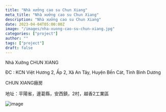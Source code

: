 ```yaml
---
title: "Nhà xưởng cao su Chun Xiang"
meta_title: "Nhà xưởng cao su Chun Xiang"
description: "Nhà xưởng cao su Chun Xiang"
date: 2023-04-04T05:00:00Z
image: "/images/nha-xuong-cao-su-chun-xiang.jpg"
categories: ["project"]
author: ""
tags: ["project"]
draft: false
---
```


Nhà Xưởng CHUN XIANG

ĐC : KCN Việt Hương 2, Ấp 2, Xã An Tây, Huyện Bến Cát, Tỉnh Bình Dương

CHUN XIANG廠房

地址：平陽省，邊葛縣，安西鎮，2村，越香2工業區

![image](/images/nha-xuong-lien-doanh-nam-duong.jpg)
